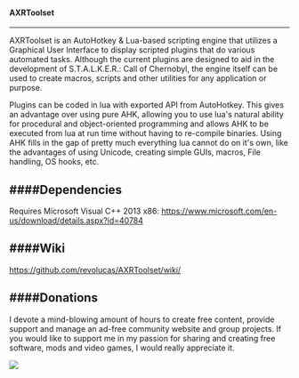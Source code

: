 #### AXRToolset
---------
                               
                                                        
AXRToolset is an AutoHotkey & Lua-based scripting engine that utilizes a Graphical User Interface to display
scripted plugins that do various automated tasks. Although the current plugins are designed to aid in the development of S.T.A.L.K.E.R.: Call of Chernobyl, the engine itself can be used to create macros, scripts and other utilities for any application or purpose. 

Plugins can be coded in lua with exported API from AutoHotkey. This gives an advantage over using pure AHK, allowing you to use lua's natural ability for procedural and object-oriented programming and allows AHK to be executed from lua at run time without having to re-compile binaries. Using AHK fills in the gap of pretty much everything lua cannot do on it's own, like the advantages of using Unicode, creating simple GUIs, macros, File handling, OS hooks, etc.

####Dependencies
---------
Requires Microsoft Visual C++ 2013 x86: https://www.microsoft.com/en-us/download/details.aspx?id=40784

####Wiki
---------
https://github.com/revolucas/AXRToolset/wiki/

####Donations
---------
I devote a mind-blowing amount of hours to create free content, provide support and manage an ad-free community website and group projects. If you would like to support me in my passion for sharing and creating free software, mods and video games, I would really appreciate it.

[![](https://www.paypalobjects.com/en_US/i/btn/btn_donateCC_LG.gif)](https://www.paypal.com/cgi-bin/webscr?cmd=_s-xclick&hosted_button_id=U9XUD5PFHYR48)


